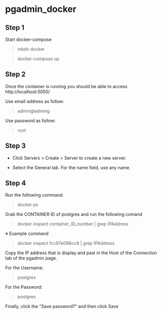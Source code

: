 # pgadmin_docker

## Step 1 
Start docker-compose
> mkdir docker

> docker-compose up

## Step 2
Once the container is running you should be able to access http://localhost:5050/

Use email address as follow:
> admin@adming

Use password as follow:
> root

## Step 3
- Click Servers > Create > Server to create a new server.

- Select the General tab. For the name field, use any name. 

## Step 4

Run the following command.
> docker ps

Grab the CONTAINER ID of postgres and run the following comand
> docker inspect container_ID_number | grep IPAddress

※ Example command
>docker inspect fcc97e066cc8 | grep IPAddress

Copy the IP address that is display and past in the Host of the Connection tab of the pgadmin page.

For the Username:
> postgres

For the Password:
> postgres

Finally, click the "Save password?" and then click Save



